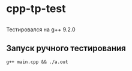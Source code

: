 # cpp-tp-test

##
Тестировался на g++ 9.2.0

## Запуск ручного тестирования

```
g++ main.cpp && ./a.out
```


